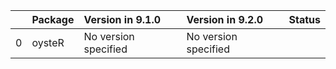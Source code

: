 <!-- markdown-link-check-disable -->

|    | Package   | Version in 9.1.0     | Version in 9.2.0     | Status   |
|---:|:----------|:---------------------|:---------------------|:---------|
|  0 | oysteR    | No version specified | No version specified |          |
